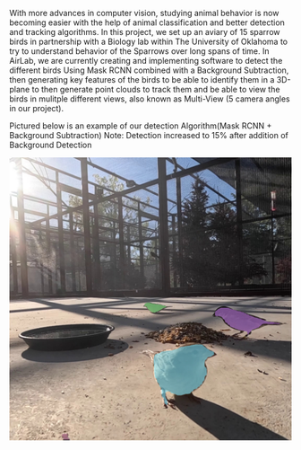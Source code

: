 With more advances in computer vision, studying animal behavior is now becoming easier with the help of animal classification and better detection and tracking algorithms. In this project, we set up an aviary of 15 sparrow birds in partnership with a Biology lab within The University of Oklahoma to try to understand behavior of the Sparrows over long spans of time. In AirLab, we are currently creating and implementing software to detect the different birds Using Mask RCNN combined with a Background Subtraction, then generating key features of the birds to be able to identify them in a 3D-plane to then generate point clouds to track them and be able to view the birds in mulitple different views, also known as Multi-View (5 camera angles in our project).

Pictured below is an example of our detection Algorithm(Mask RCNN + Background Subtraction) 
Note: Detection increased to 15% after addition of Background Detection

![hey hey](/assets/images/Bird_project_cover.jpg)
